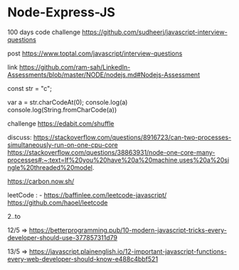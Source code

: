 # Node-Express-JS
100 days code challenge
https://github.com/sudheerj/javascript-interview-questions

post
https://www.toptal.com/javascript/interview-questions

link
https://github.com/ram-sah/LinkedIn-Assessments/blob/master/NODE/nodejs.md#Nodejs-Assessment


const str = "c";

var a = str.charCodeAt(0);
console.log(a)
console.log(String.fromCharCode(a))

challenge
https://edabit.com/shuffle


discuss:
https://stackoverflow.com/questions/8916723/can-two-processes-simultaneously-run-on-one-cpu-core
https://stackoverflow.com/questions/38863931/node-one-core-many-processes#:~:text=If%20you%20have%20a%20machine,uses%20a%20single%20threaded%20model.



https://carbon.now.sh/


leetCode : - https://baffinlee.com/leetcode-javascript/
https://github.com/haoel/leetcode


2..to


12/5 => https://betterprogramming.pub/10-modern-javascript-tricks-every-developer-should-use-377857311d79

13/5 => https://javascript.plainenglish.io/12-important-javascript-functions-every-web-developer-should-know-e488c4bbf521
